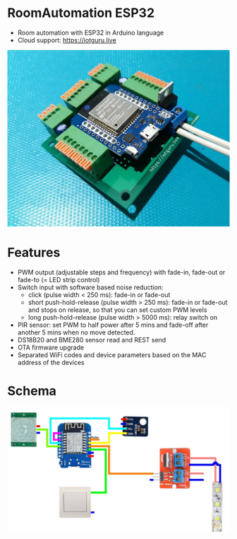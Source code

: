 # RoomAutomation ESP32
* Room automation with ESP32 in Arduino language
* Cloud support: https://iotguru.live

![Device](https://github.com/IoTGuruLive/RoomAutomationESP32/blob/master/images/device.jpg)
          

# Features

* PWM output (adjustable steps and frequency) with fade-in, fade-out or fade-to (= LED strip control)
* Switch input with software based noise reduction:
  - click (pulse width < 250 ms): fade-in or fade-out
  - short push-hold-release (pulse width > 250 ms): fade-in or fade-out and stops on release, so that you can set custom PWM levels
  - long push-hold-release (pulse width > 5000 ms): relay switch on
* PIR sensor: set PWM to half power after 5 mins and fade-off after another 5 mins when no move detected.
* DS18B20 and BME280 sensor read and REST send
* OTA firmware upgrade
* Separated WiFi codes and device parameters based on the MAC address of the devices

# Schema

![Schema](https://github.com/IoTGuruLive/RoomAutomationESP32/blob/master/images/schema.jpg)
